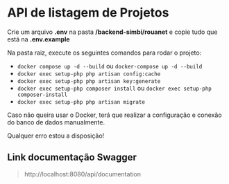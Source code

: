 # API de listagem de Projetos

Crie um arquivo **.env** na pasta **/backend-simbi/rouanet** e copie tudo que está na **.env.example**

Na pasta raiz, execute os seguintes comandos para rodar o projeto:

- ```docker compose up -d --build``` ou ```docker-compose up -d --build```
- ```docker exec setup-php php artisan config:cache```
- ```docker exec setup-php php artisan key:generate```
- ```docker exec setup-php composer install``` ou ```docker exec setup-php composer-install```
- ```docker exec setup-php php artisan migrate```


Caso não queira usar o Docker, terá que realizar a configuração e conexão do banco de dados manualmente.

Qualquer erro estou a disposição!
## **Link documentação Swagger**

> http://localhost:8080/api/documentation



